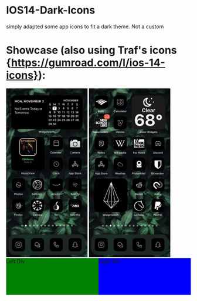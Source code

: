 # IOS14-Dark-Icons
simply adapted some app icons to fit a dark theme. Not a custom

# Showcase (also using Traf's icons {https://gumroad.com/l/ios-14-icons}):


<img src="https://raw.githubusercontent.com/algertc/IOS14-Dark-Icons/main/IMG-2145.jpg" width="222" height="459" />
<img src="https://raw.githubusercontent.com/algertc/IOS14-Dark-Icons/main/IMG-2162.jpg" width="222" height="459" />

<div class="container" style="display: flex; height: 100px;">
        <div style="width: 50%; background: green;">
            Left Div
        </div>
        <div style="flex-grow: 1; background: blue;">
            Right Div
        </div>
